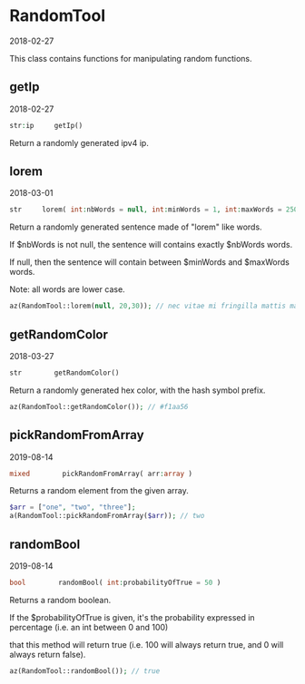 RandomTool
=====================
2018-02-27



This class contains functions for manipulating random functions.



getIp
------------
2018-02-27
     
     
```php     
str:ip     getIp()     
```     
     
Return a randomly generated ipv4 ip.





lorem
------------
2018-03-01
     
     
```php     
str     lorem( int:nbWords = null, int:minWords = 1, int:maxWords = 250 )     
```     
     
Return a randomly generated sentence made of "lorem" like words.

If $nbWords is not null, the sentence will contains exactly $nbWords words.

If null, then the sentence will contain between $minWords and $maxWords words.

Note: all words are lower case.

```php
az(RandomTool::lorem(null, 20,30)); // nec vitae mi fringilla mattis magna mauris ligula cras congue pretium ante sem praesent fermentum in molestie massa nibh nibh quam magna malesuada
```





getRandomColor
------------
2018-03-27
     
     
```php     
str        getRandomColor()     
```     
     
Return a randomly generated hex color, with the hash symbol prefix.


```php
az(RandomTool::getRandomColor()); // #f1aa56
```



pickRandomFromArray
------------
2019-08-14
     
     
```php     
mixed        pickRandomFromArray( arr:array )     
```     
     
Returns a random element from the given array.


```php
$arr = ["one", "two", "three"];
a(RandomTool::pickRandomFromArray($arr)); // two
```




randomBool
------------
2019-08-14
     
     
```php     
bool        randomBool( int:probabilityOfTrue = 50 )     
```     
     
Returns a random boolean.

If the $probabilityOfTrue is given, it's the probability expressed in percentage (i.e. an int between 0 and 100)

that this method will return true (i.e. 100 will always return true, and 0 will always return false).


```php
az(RandomTool::randomBool()); // true
```

